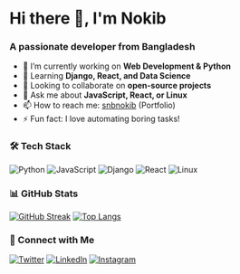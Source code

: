# Hi there 👋, I'm Nokib

### A passionate developer from Bangladesh

- 🔭 I’m currently working on **Web Development & Python**
- 🌱 Learning **Django, React, and Data Science**
- 👯 Looking to collaborate on **open-source projects**
- 💬 Ask me about **JavaScript, React, or Linux**
- 📫 How to reach me: [snbnokib](https://snbportfolio.netlify.app/) (Portfolio)
- ⚡ Fun fact: I love automating boring tasks!

### 🛠️ Tech Stack
![Python](https://img.shields.io/badge/-Python-3776AB?logo=python&logoColor=white)
![JavaScript](https://img.shields.io/badge/-JavaScript-F7DF1E?logo=javascript&logoColor=black)
![Django](https://img.shields.io/badge/-Django-092E20?logo=django&logoColor=white)
![React](https://img.shields.io/badge/-React-61DAFB?logo=react&logoColor=black)
![Linux](https://img.shields.io/badge/-Linux-FCC624?logo=linux&logoColor=black)

### 📊 GitHub Stats
[![GitHub Streak](https://streak-stats.demolab.com?user=snbnokib&theme=dark)](https://git.io/streak-stats)
[![Top Langs](https://github-readme-stats.vercel.app/api/top-langs/?username=snbnokib&layout=compact&theme=vision-friendly-dark)](https://github.com/snbnokib)

### 🔗 Connect with Me
[![Twitter](https://img.shields.io/badge/Twitter-1DA1F2?logo=twitter&logoColor=white)](https://x.com/snb_nokib)
[![LinkedIn](https://img.shields.io/badge/LinkedIn-0077B5?logo=linkedin&logoColor=white)](https://linkedin.com/in/snbnokib)
[![Instagram](https://img.shields.io/badge/Instagram-007785?logo=instagram&logoColor=white)](https://www.instagram.com/who_is___snb/)

